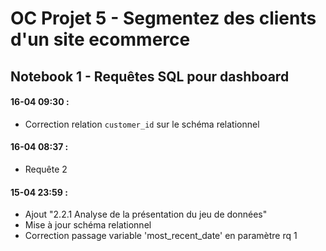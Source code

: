 # OC Projet 5 - Segmentez des clients d'un site ecommerce  
## Notebook 1 - Requêtes SQL pour dashboard  


#### 16-04 09:30 :
* Correction relation `customer_id` sur le schéma relationnel

#### 16-04 08:37 :
* Requête 2

#### 15-04 23:59 :  
* Ajout "2.2.1 Analyse de la présentation du jeu de données"  
* Mise à jour schéma relationnel
* Correction passage variable 'most_recent_date' en paramètre rq 1  



